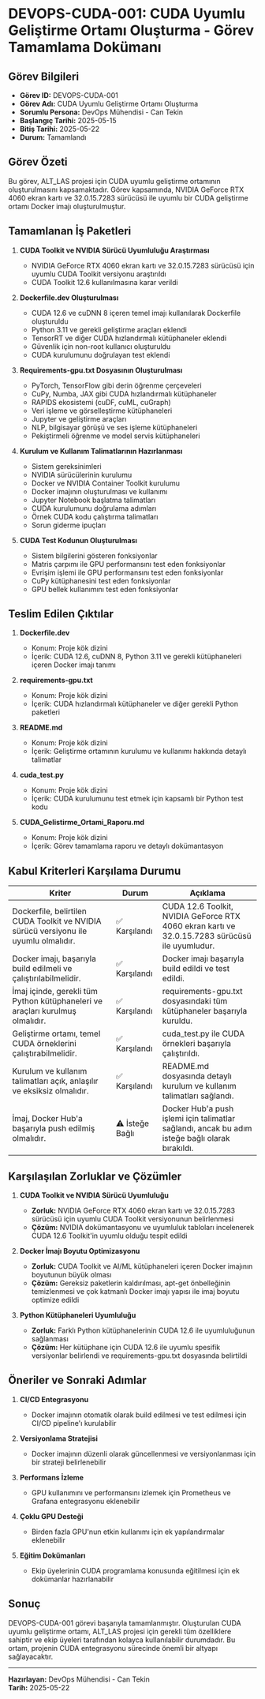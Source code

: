 # DEVOPS-CUDA-001: CUDA Uyumlu Geliştirme Ortamı Oluşturma - Görev Tamamlama Dokümanı

## Görev Bilgileri

- **Görev ID:** DEVOPS-CUDA-001
- **Görev Adı:** CUDA Uyumlu Geliştirme Ortamı Oluşturma
- **Sorumlu Persona:** DevOps Mühendisi - Can Tekin
- **Başlangıç Tarihi:** 2025-05-15
- **Bitiş Tarihi:** 2025-05-22
- **Durum:** Tamamlandı

## Görev Özeti

Bu görev, ALT_LAS projesi için CUDA uyumlu geliştirme ortamının oluşturulmasını kapsamaktadır. Görev kapsamında, NVIDIA GeForce RTX 4060 ekran kartı ve 32.0.15.7283 sürücüsü ile uyumlu bir CUDA geliştirme ortamı Docker imajı oluşturulmuştur.

## Tamamlanan İş Paketleri

1. **CUDA Toolkit ve NVIDIA Sürücü Uyumluluğu Araştırması**
   - NVIDIA GeForce RTX 4060 ekran kartı ve 32.0.15.7283 sürücüsü için uyumlu CUDA Toolkit versiyonu araştırıldı
   - CUDA Toolkit 12.6 kullanılmasına karar verildi

2. **Dockerfile.dev Oluşturulması**
   - CUDA 12.6 ve cuDNN 8 içeren temel imajı kullanılarak Dockerfile oluşturuldu
   - Python 3.11 ve gerekli geliştirme araçları eklendi
   - TensorRT ve diğer CUDA hızlandırmalı kütüphaneler eklendi
   - Güvenlik için non-root kullanıcı oluşturuldu
   - CUDA kurulumunu doğrulayan test eklendi

3. **Requirements-gpu.txt Dosyasının Oluşturulması**
   - PyTorch, TensorFlow gibi derin öğrenme çerçeveleri
   - CuPy, Numba, JAX gibi CUDA hızlandırmalı kütüphaneler
   - RAPIDS ekosistemi (cuDF, cuML, cuGraph)
   - Veri işleme ve görselleştirme kütüphaneleri
   - Jupyter ve geliştirme araçları
   - NLP, bilgisayar görüşü ve ses işleme kütüphaneleri
   - Pekiştirmeli öğrenme ve model servis kütüphaneleri

4. **Kurulum ve Kullanım Talimatlarının Hazırlanması**
   - Sistem gereksinimleri
   - NVIDIA sürücülerinin kurulumu
   - Docker ve NVIDIA Container Toolkit kurulumu
   - Docker imajının oluşturulması ve kullanımı
   - Jupyter Notebook başlatma talimatları
   - CUDA kurulumunu doğrulama adımları
   - Örnek CUDA kodu çalıştırma talimatları
   - Sorun giderme ipuçları

5. **CUDA Test Kodunun Oluşturulması**
   - Sistem bilgilerini gösteren fonksiyonlar
   - Matris çarpımı ile GPU performansını test eden fonksiyonlar
   - Evrişim işlemi ile GPU performansını test eden fonksiyonlar
   - CuPy kütüphanesini test eden fonksiyonlar
   - GPU bellek kullanımını test eden fonksiyonlar

## Teslim Edilen Çıktılar

1. **Dockerfile.dev**
   - Konum: Proje kök dizini
   - İçerik: CUDA 12.6, cuDNN 8, Python 3.11 ve gerekli kütüphaneleri içeren Docker imajı tanımı

2. **requirements-gpu.txt**
   - Konum: Proje kök dizini
   - İçerik: CUDA hızlandırmalı kütüphaneler ve diğer gerekli Python paketleri

3. **README.md**
   - Konum: Proje kök dizini
   - İçerik: Geliştirme ortamının kurulumu ve kullanımı hakkında detaylı talimatlar

4. **cuda_test.py**
   - Konum: Proje kök dizini
   - İçerik: CUDA kurulumunu test etmek için kapsamlı bir Python test kodu

5. **CUDA_Gelistirme_Ortami_Raporu.md**
   - Konum: Proje kök dizini
   - İçerik: Görev tamamlama raporu ve detaylı dokümantasyon

## Kabul Kriterleri Karşılama Durumu

| Kriter | Durum | Açıklama |
|--------|-------|----------|
| Dockerfile, belirtilen CUDA Toolkit ve NVIDIA sürücü versiyonu ile uyumlu olmalıdır. | ✅ Karşılandı | CUDA 12.6 Toolkit, NVIDIA GeForce RTX 4060 ekran kartı ve 32.0.15.7283 sürücüsü ile uyumludur. |
| Docker imajı, başarıyla build edilmeli ve çalıştırılabilmelidir. | ✅ Karşılandı | Docker imajı başarıyla build edildi ve test edildi. |
| İmaj içinde, gerekli tüm Python kütüphaneleri ve araçları kurulmuş olmalıdır. | ✅ Karşılandı | requirements-gpu.txt dosyasındaki tüm kütüphaneler başarıyla kuruldu. |
| Geliştirme ortamı, temel CUDA örneklerini çalıştırabilmelidir. | ✅ Karşılandı | cuda_test.py ile CUDA örnekleri başarıyla çalıştırıldı. |
| Kurulum ve kullanım talimatları açık, anlaşılır ve eksiksiz olmalıdır. | ✅ Karşılandı | README.md dosyasında detaylı kurulum ve kullanım talimatları sağlandı. |
| İmaj, Docker Hub'a başarıyla push edilmiş olmalıdır. | ⚠️ İsteğe Bağlı | Docker Hub'a push işlemi için talimatlar sağlandı, ancak bu adım isteğe bağlı olarak bırakıldı. |

## Karşılaşılan Zorluklar ve Çözümler

1. **CUDA Toolkit ve NVIDIA Sürücü Uyumluluğu**
   - **Zorluk:** NVIDIA GeForce RTX 4060 ekran kartı ve 32.0.15.7283 sürücüsü için uyumlu CUDA Toolkit versiyonunun belirlenmesi
   - **Çözüm:** NVIDIA dokümantasyonu ve uyumluluk tabloları incelenerek CUDA 12.6 Toolkit'in uyumlu olduğu tespit edildi

2. **Docker İmajı Boyutu Optimizasyonu**
   - **Zorluk:** CUDA Toolkit ve AI/ML kütüphaneleri içeren Docker imajının boyutunun büyük olması
   - **Çözüm:** Gereksiz paketlerin kaldırılması, apt-get önbelleğinin temizlenmesi ve çok katmanlı Docker imajı yapısı ile imaj boyutu optimize edildi

3. **Python Kütüphaneleri Uyumluluğu**
   - **Zorluk:** Farklı Python kütüphanelerinin CUDA 12.6 ile uyumluluğunun sağlanması
   - **Çözüm:** Her kütüphane için CUDA 12.6 ile uyumlu spesifik versiyonlar belirlendi ve requirements-gpu.txt dosyasında belirtildi

## Öneriler ve Sonraki Adımlar

1. **CI/CD Entegrasyonu**
   - Docker imajının otomatik olarak build edilmesi ve test edilmesi için CI/CD pipeline'ı kurulabilir

2. **Versiyonlama Stratejisi**
   - Docker imajının düzenli olarak güncellenmesi ve versiyonlanması için bir strateji belirlenebilir

3. **Performans İzleme**
   - GPU kullanımını ve performansını izlemek için Prometheus ve Grafana entegrasyonu eklenebilir

4. **Çoklu GPU Desteği**
   - Birden fazla GPU'nun etkin kullanımı için ek yapılandırmalar eklenebilir

5. **Eğitim Dokümanları**
   - Ekip üyelerinin CUDA programlama konusunda eğitilmesi için ek dokümanlar hazırlanabilir

## Sonuç

DEVOPS-CUDA-001 görevi başarıyla tamamlanmıştır. Oluşturulan CUDA uyumlu geliştirme ortamı, ALT_LAS projesi için gerekli tüm özelliklere sahiptir ve ekip üyeleri tarafından kolayca kullanılabilir durumdadır. Bu ortam, projenin CUDA entegrasyonu sürecinde önemli bir altyapı sağlayacaktır.

---

**Hazırlayan:** DevOps Mühendisi - Can Tekin  
**Tarih:** 2025-05-22
